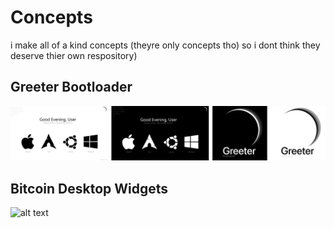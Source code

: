 # Concepts
i make all of a kind concepts (theyre only concepts tho) so i dont think they deserve thier own respository)


## Greeter Bootloader
![alt text](https://github.com/L30ZMine/Concepts/blob/main/Greeter%20(Bootloader)/Greeter_Bootloader.png?raw=true)

## Bitcoin Desktop Widgets

![alt text](https://github.com/L30ZMine/Concepts/blob/main/bitcoin/Unbenannt%20%E2%80%94%2019.%20Februar,%2008.44.20.png&w=100%h=100)
